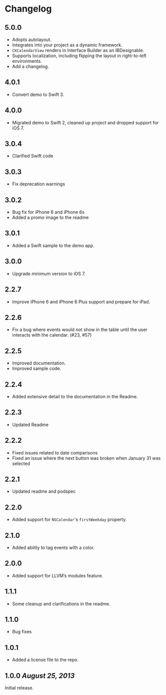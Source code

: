 # Changelog

## 5.0.0
- Adopts autolayout.
- Integrates into your project as a dynamic framework.
- `CKCalendarView` renders in Interface Builder as an IBDesignable.
- Supports localization, including flipping the layout in right-to-left environments.
- Add a changelog.

## 4.0.1
- Convert demo to Swift 3.

## 4.0.0
- Migrated demo to Swift 2, cleaned up project and dropped support for iOS 7.

## 3.0.4
- Clarified Swift code

## 3.0.3 
- Fix deprecation warnings

## 3.0.2
- Bug fix for iPhone 6 and iPhone 6s
- Added a promo image to the readme

## 3.0.1
- Added a Swift sample to the demo app. 

## 3.0.0
- Upgrade minimum version to iOS 7.

## 2.2.7
- Improve iPhone 6 and iPhone 6 Plus support and prepare for iPad.

## 2.2.6
- Fix a bug where events would not show in the table until the user interacts with the calendar. (#23, #57)

## 2.2.5
- Improved documentation.
- Improved sample code.

## 2.2.4
- Added extensive detail to the documentation in the Readme.

## 2.2.3
- Updated Readme

## 2.2.2
- Fixed issues related to date comparisons
- Fixed an issue where the next button was broken when January 31 was selected

## 2.2.1
- Updated readme and podspec

## 2.2.0
- Added support for `NSCalendar`'s `firstWeekday` property.

## 2.1.0
- Added ability to tag events with a color.

## 2.0.0
- Added support for LLVM’s modules feature. 

## 1.1.1
- Some cleanup and clarifications in the readme.

## 1.1.0
- Bug fixes

## 1.0.1
- Added a license file to the repo.

## 1.0.0 *August 25, 2013*
Initial release.
